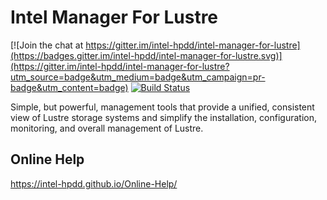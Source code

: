 # Intel Manager For Lustre

[![Join the chat at https://gitter.im/intel-hpdd/intel-manager-for-lustre](https://badges.gitter.im/intel-hpdd/intel-manager-for-lustre.svg)](https://gitter.im/intel-hpdd/intel-manager-for-lustre?utm_source=badge&utm_medium=badge&utm_campaign=pr-badge&utm_content=badge)
[![Build Status](https://travis-ci.com/intel-hpdd/intel-manager-for-lustre.svg?branch=master)](https://travis-ci.com/intel-hpdd/intel-manager-for-lustre)

Simple, but powerful, management tools that provide a unified, consistent view of Lustre storage systems and simplify the installation, configuration, monitoring, and overall management of Lustre.

## Online Help

https://intel-hpdd.github.io/Online-Help/
